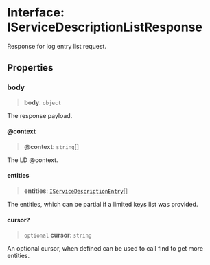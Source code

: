 # Interface: IServiceDescriptionListResponse

Response for log entry list request.

## Properties

### body

> **body**: `object`

The response payload.

#### @context

> **@context**: `string`[]

The LD @context.

#### entities

> **entities**: [`IServiceDescriptionEntry`](IServiceDescriptionEntry.md)[]

The entities, which can be partial if a limited keys list was provided.

#### cursor?

> `optional` **cursor**: `string`

An optional cursor, when defined can be used to call find to get more entities.
